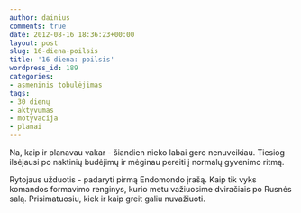 ```yaml
---
author: dainius
comments: true
date: 2012-08-16 18:36:23+00:00
layout: post
slug: 16-diena-poilsis
title: '16 diena: poilsis'
wordpress_id: 189
categories:
- asmeninis tobulėjimas
tags:
- 30 dienų
- aktyvumas
- motyvacija
- planai
---
```


Na, kaip ir planavau vakar - šiandien nieko labai gero nenuveikiau. Tiesiog ilsėjausi po naktinių budėjimų ir mėginau pereiti į normalų gyvenimo ritmą.

Rytojaus užduotis - padaryti pirmą Endomondo įrašą. Kaip tik vyks komandos formavimo renginys, kurio metu važiuosime dviračiais po Rusnės salą. Prisimatuosiu, kiek ir kaip greit galiu nuvažiuoti.
